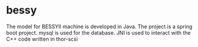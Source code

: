 # bessy
The model for BESSYII machine is developed in Java.
The project is a spring boot project.
mysql is used for the database.
JNI is used to interact with the C++ code written in thor-scsi
